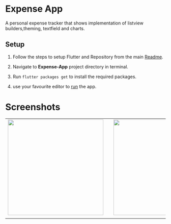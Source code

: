 # Expense App

A personal expense tracker that shows implementation of listview builders,theming, textfield and charts.

## Setup

1. Follow the steps to setup Flutter and Repository from the main [Readme](https://github.com/sagarchoudhary96/Flutter-Examples/blob/master/README.md).

2. Navigate to **Expense-App** project directory in terminal.

3. Run `flutter packages get` to install the required packages.

4. use your favourite editor to [run](https://flutter.io/get-started/test-drive/#androidstudio) the app.

# Screenshots
|  | |  |
| :---: | --- | :---: |
| <img src="https://github.com/michaeldadzie/Expense-App/blob/master/Screenshots/android.png" width="300"> || <img src="https://github.com/michaeldadzie/Expense-App/blob/master/Screenshots/ios.png" width="300"> |
|  ||  |
